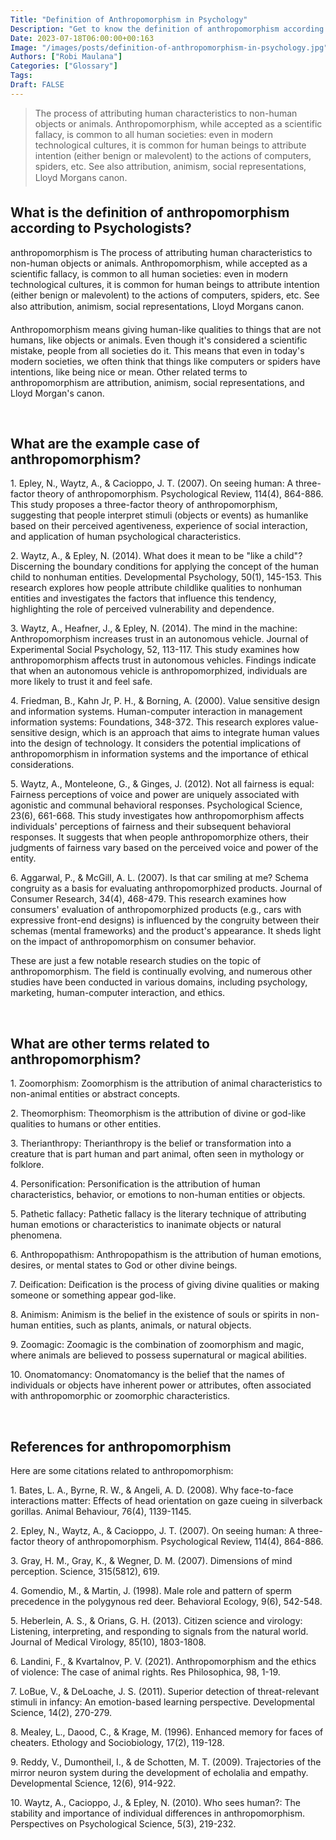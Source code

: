 ```yaml
---
Title: "Definition of Anthropomorphism in Psychology"
Description: "Get to know the definition of anthropomorphism according to psychologists."
Date: 2023-07-18T06:00:00+00:163
Image: "/images/posts/definition-of-anthropomorphism-in-psychology.jpg"
Authors: ["Robi Maulana"]
Categories: ["Glossary"]
Tags: 
Draft: FALSE
---
```





> The process of attributing human characteristics to non-human objects or animals. Anthropomorphism, while accepted as a scientific fallacy, is common to all human societies: even in modern technological cultures, it is common for human beings to attribute intention (either benign or malevolent) to the actions of computers, spiders, etc. See also attribution, animism, social representations, Lloyd Morgans canon.

## What is the definition of anthropomorphism according to Psychologists?

anthropomorphism is The process of attributing human characteristics to non-human objects or animals. Anthropomorphism, while accepted as a scientific fallacy, is common to all human societies: even in modern technological cultures, it is common for human beings to attribute intention (either benign or malevolent) to the actions of computers, spiders, etc. See also attribution, animism, social representations, Lloyd Morgans canon.

Anthropomorphism means giving human-like qualities to things that are not humans, like objects or animals. Even though it's considered a scientific mistake, people from all societies do it. This means that even in today's modern societies, we often think that things like computers or spiders have intentions, like being nice or mean. Other related terms to anthropomorphism are attribution, animism, social representations, and Lloyd Morgan's canon.

 

## What are the example case of anthropomorphism?

1\. Epley, N., Waytz, A., & Cacioppo, J. T. (2007). On seeing human: A three-factor theory of anthropomorphism. Psychological Review, 114(4), 864-886. This study proposes a three-factor theory of anthropomorphism, suggesting that people interpret stimuli (objects or events) as humanlike based on their perceived agentiveness, experience of social interaction, and application of human psychological characteristics.

2\. Waytz, A., & Epley, N. (2014). What does it mean to be "like a child"? Discerning the boundary conditions for applying the concept of the human child to nonhuman entities. Developmental Psychology, 50(1), 145-153. This research explores how people attribute childlike qualities to nonhuman entities and investigates the factors that influence this tendency, highlighting the role of perceived vulnerability and dependence.

3\. Waytz, A., Heafner, J., & Epley, N. (2014). The mind in the machine: Anthropomorphism increases trust in an autonomous vehicle. Journal of Experimental Social Psychology, 52, 113-117. This study examines how anthropomorphism affects trust in autonomous vehicles. Findings indicate that when an autonomous vehicle is anthropomorphized, individuals are more likely to trust it and feel safe.

4\. Friedman, B., Kahn Jr, P. H., & Borning, A. (2000). Value sensitive design and information systems. Human-computer interaction in management information systems: Foundations, 348-372. This research explores value-sensitive design, which is an approach that aims to integrate human values into the design of technology. It considers the potential implications of anthropomorphism in information systems and the importance of ethical considerations.

5\. Waytz, A., Monteleone, G., & Ginges, J. (2012). Not all fairness is equal: Fairness perceptions of voice and power are uniquely associated with agonistic and communal behavioral responses. Psychological Science, 23(6), 661-668. This study investigates how anthropomorphism affects individuals' perceptions of fairness and their subsequent behavioral responses. It suggests that when people anthropomorphize others, their judgments of fairness vary based on the perceived voice and power of the entity.

6\. Aggarwal, P., & McGill, A. L. (2007). Is that car smiling at me? Schema congruity as a basis for evaluating anthropomorphized products. Journal of Consumer Research, 34(4), 468-479. This research examines how consumers' evaluation of anthropomorphized products (e.g., cars with expressive front-end designs) is influenced by the congruity between their schemas (mental frameworks) and the product's appearance. It sheds light on the impact of anthropomorphism on consumer behavior.

These are just a few notable research studies on the topic of anthropomorphism. The field is continually evolving, and numerous other studies have been conducted in various domains, including psychology, marketing, human-computer interaction, and ethics.

 

## What are other terms related to anthropomorphism?

1\. Zoomorphism: Zoomorphism is the attribution of animal characteristics to non-animal entities or abstract concepts.

2\. Theomorphism: Theomorphism is the attribution of divine or god-like qualities to humans or other entities.

3\. Therianthropy: Therianthropy is the belief or transformation into a creature that is part human and part animal, often seen in mythology or folklore.

4\. Personification: Personification is the attribution of human characteristics, behavior, or emotions to non-human entities or objects.

5\. Pathetic fallacy: Pathetic fallacy is the literary technique of attributing human emotions or characteristics to inanimate objects or natural phenomena.

6\. Anthropopathism: Anthropopathism is the attribution of human emotions, desires, or mental states to God or other divine beings.

7\. Deification: Deification is the process of giving divine qualities or making someone or something appear god-like.

8\. Animism: Animism is the belief in the existence of souls or spirits in non-human entities, such as plants, animals, or natural objects.

9\. Zoomagic: Zoomagic is the combination of zoomorphism and magic, where animals are believed to possess supernatural or magical abilities.

10\. Onomatomancy: Onomatomancy is the belief that the names of individuals or objects have inherent power or attributes, often associated with anthropomorphic or zoomorphic characteristics.

 

## References for anthropomorphism

Here are some citations related to anthropomorphism:

1\. Bates, L. A., Byrne, R. W., & Angeli, A. D. (2008). Why face-to-face interactions matter: Effects of head orientation on gaze cueing in silverback gorillas. Animal Behaviour, 76(4), 1139-1145.

2\. Epley, N., Waytz, A., & Cacioppo, J. T. (2007). On seeing human: A three-factor theory of anthropomorphism. Psychological Review, 114(4), 864-886.

3\. Gray, H. M., Gray, K., & Wegner, D. M. (2007). Dimensions of mind perception. Science, 315(5812), 619.

4\. Gomendio, M., & Martin, J. (1998). Male role and pattern of sperm precedence in the polygynous red deer. Behavioral Ecology, 9(6), 542-548.

5\. Heberlein, A. S., & Orians, G. H. (2013). Citizen science and virology: Listening, interpreting, and responding to signals from the natural world. Journal of Medical Virology, 85(10), 1803-1808.

6\. Landini, F., & Kvartalnov, P. V. (2021). Anthropomorphism and the ethics of violence: The case of animal rights. Res Philosophica, 98, 1-19.

7\. LoBue, V., & DeLoache, J. S. (2011). Superior detection of threat-relevant stimuli in infancy: An emotion-based learning perspective. Developmental Science, 14(2), 270-279.

8\. Mealey, L., Daood, C., & Krage, M. (1996). Enhanced memory for faces of cheaters. Ethology and Sociobiology, 17(2), 119-128.

9\. Reddy, V., Dumontheil, I., & de Schotten, M. T. (2009). Trajectories of the mirror neuron system during the development of echolalia and empathy. Developmental Science, 12(6), 914-922.

10\. Waytz, A., Cacioppo, J., & Epley, N. (2010). Who sees human?: The stability and importance of individual differences in anthropomorphism. Perspectives on Psychological Science, 5(3), 219-232.
